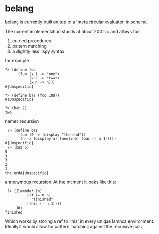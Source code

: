 # belang

belang is currently built on top of a 'meta circular evaluator' in scheme. 

The current implementation stands at about 200 loc and allows for:

1. curried procedures
2. pattern matching 
3. a slightly less lispy syntax

for example

```
?> (define foo
      (fun (x 1 -> "one")
           (x 2 -> "two")
           (x n -> n)))
#{Unspecific}

?> (define bar (foo 100))                                                              
#{Unspecific}                                                                           

?> (bar 2)                                                                             
two

```

named recursion

```
 ?> (define baz 
      (fun (0 -> (display "the end"))
	   (n -> (display n) (newline) (baz (- n 1)))))
#{Unspecific}
 ?> (baz 5)
5
4
3
2
1
the end#{Unspecific}
 ```
annonymous recursion. At the moment it looks like this:

```
 ?> ((lambda* (n)
	      (if (= 0 n)
	        "finished"
		  (this (- n 1))))
     10)
finished

```
Which works by storing a ref to 'this' in every unique lamnda environment.
Ideally it would allow for pattern matching against the recursive calls, 
